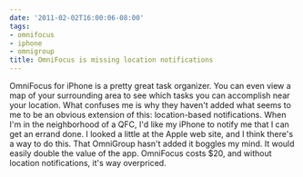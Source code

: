 ```yaml
---
date: '2011-02-02T16:00:06-08:00'
tags:
- omnifocus
- iphone
- omnigroup
title: OmniFocus is missing location notifications
---
```


OmniFocus for iPhone is a pretty great task organizer. You can even view a map of your surrounding area to see which tasks you can accomplish near your location. What confuses me is why they haven't added what seems to me to be an obvious extension of this: location-based notifications. When I'm in the neighborhood of a QFC, I'd like my iPhone to notify me that I can get an errand done. I looked a little at the Apple web site, and I think there's a way to do this. That OmniGroup hasn't added it boggles my mind. It would easily double the value of the app. OmniFocus costs $20, and without location notifications, it's way overpriced.
